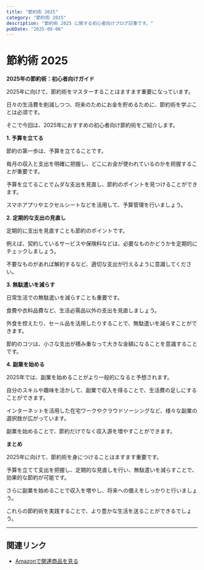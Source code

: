 ```yaml
---
title: "節約術 2025"
category: "節約術 2025"
description: "節約術 2025 に関する初心者向けブログ記事です。"
pubDate: "2025-08-06"
---
```


# 節約術 2025

**2025年の節約術：初心者向けガイド**

2025年に向けて、節約術をマスターすることはますます重要になっています。

日々の生活費を削減しつつ、将来のためにお金を貯めるために、節約術を学ぶことは必須です。

そこで今回は、2025年におすすめの初心者向け節約術をご紹介します。



**1. 予算を立てる**

節約の第一歩は、予算を立てることです。

毎月の収入と支出を明確に把握し、どこにお金が使われているのかを把握することが重要です。

予算を立てることでムダな支出を見直し、節約のポイントを見つけることができます。

スマホアプリやエクセルシートなどを活用して、予算管理を行いましょう。



**2. 定期的な支出の見直し**

定期的に支出を見直すことも節約のポイントです。

例えば、契約しているサービスや保険料などは、必要なものかどうかを定期的にチェックしましょう。

不要なものがあれば解約するなど、適切な支出が行えるように意識してください。



**3. 無駄遣いを減らす**

日常生活での無駄遣いを減らすことも重要です。

食費や衣料品費など、生活必需品以外の支出を見直しましょう。

外食を控えたり、セール品を活用したりすることで、無駄遣いを減らすことができます。

節約のコツは、小さな支出が積み重なって大きな金額になることを意識することです。



**4. 副業を始める**

2025年では、副業を始めることがより一般的になると予想されます。

自分のスキルや趣味を活かして、副業で収入を得ることで、生活費の足しにすることができます。

インターネットを活用した在宅ワークやクラウドソーシングなど、様々な副業の選択肢が広がっています。

副業を始めることで、節約だけでなく収入源を増やすことができます。



**まとめ**

2025年に向けて、節約術を身につけることはますます重要です。

予算を立てて支出を把握し、定期的な見直しを行い、無駄遣いを減らすことで、効果的な節約が可能です。

さらに副業を始めることで収入を増やし、将来への備えをしっかりと行いましょう。

これらの節約術を実践することで、より豊かな生活を送ることができるでしょう。



---

## 関連リンク

- [Amazonで関連商品を見る](https://www.amazon.co.jp/s?k=%E7%AF%80%E7%B4%84%E8%A1%93+2025&tag=autowritehubai-22)

